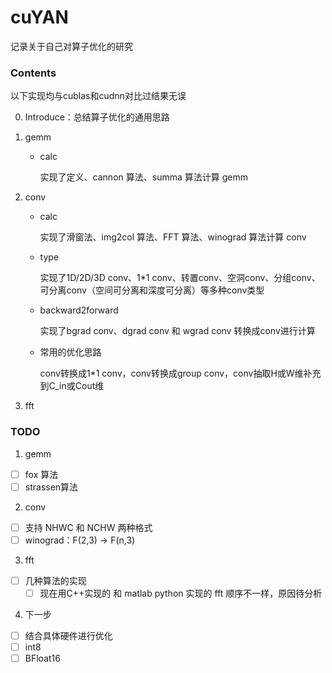 # cuYAN

记录关于自己对算子优化的研究

### Contents

以下实现均与cublas和cudnn对比过结果无误

0. Introduce：总结算子优化的通用思路
1. gemm
    - calc

      实现了定义、cannon 算法、summa 算法计算 gemm

2. conv
    - calc

      实现了滑窗法、img2col 算法、FFT 算法、winograd 算法计算 conv

    - type

      实现了1D/2D/3D conv、1*1 conv、转置conv、空洞conv、分组conv、可分离conv（空间可分离和深度可分离）等多种conv类型

    - backward2forward

      实现了bgrad conv、dgrad conv 和 wgrad conv 转换成conv进行计算

    - 常用的优化思路

      conv转换成1*1 conv，conv转换成group conv，conv抽取H或W维补充到C_in或Cout维

3. fft


### TODO

1. gemm

- [ ] fox 算法
- [ ] strassen算法

2. conv

- [ ] 支持 NHWC 和 NCHW 两种格式
- [ ] winograd：F(2,3) -> F(n,3)

3. fft

- [ ] 几种算法的实现
  - [ ] 现在用C++实现的 和 matlab python 实现的 fft 顺序不一样，原因待分析

4. 下一步

- [ ] 结合具体硬件进行优化
- [ ] int8
- [ ] BFloat16
